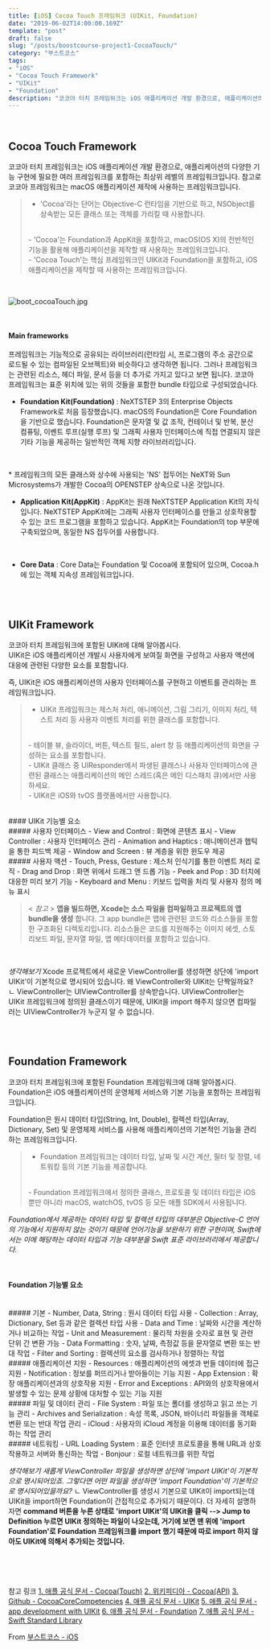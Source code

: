 ```yaml
---
title: [iOS] Cocoa Touch 프레임워크 (UIKit, Foundation)
date: "2019-06-02T14:00:00.169Z"  
template: "post"  
draft: false  
slug: "/posts/boostcourse-project1-CocoaTouch/"  
category: "부스트코스"  
tags:  
- "iOS"  
- "Cocoa Touch Framework"
- "UIKit"
- "Foundation"
description: "코코아 터치 프레임워크는 iOS 애플리케이션 개발 환경으로, 애플리케이션의 다양한 기능 구현에 필요한 여러 프레임워크를 포함하는 최상위 레벨의 프레임워크입니다."  
---
```


<br>

## Cocoa Touch Framework

코코아 터치 프레임워크는 iOS 애플리케이션 개발 환경으로, 애플리케이션의 다양한 기능 구현에 필요한 여러 프레임워크를 포함하는 최상위 레벨의 프레임워크입니다. 참고로 코코아 프레임워크는 macOS 애플리케이션 제작에 사용하는 프레임워크입니다.

> - 'Cocoa'라는 단어는 Objective-C 런타임을 기반으로 하고, NSObject를 상속받는 모든 클래스 또는 객체를 가리킬 때 사용합니다.
> <br>
> - 'Cocoa'는 Foundation과 AppKit을 포함하고, macOS(OS X)의 전반적인 기능을 활용해 애플리케이션을 제작할 때 사용하는 프레임워크입니다.
> <br>
> - 'Cocoa Touch'는 핵심 프레임워크인 UIKit과 Foundation을 포함하고, iOS 애플리케이션을 제작할 때 사용하는 프레임워크입니다.

<br>

![boot_cocoaTouch.jpg](/media/boot_cocoaTouch.jpg)

<br>

#### Main frameworks
프레임워크는 기능적으로 공유되는 라이브러리(런타임 시, 프로그램의 주소 공간으로 로드될 수 있는 컴파일된 오브젝트)와 비슷하다고 생각하면 됩니다. 그러나 프레임워크는 관련된 리소스, 헤더 파일, 문서 등을 더 추가로 가지고 있다고 보면 됩니다. 코코아 프레임워크는 표준 위치에 있는 위의 것들을 포함한 bundle 타입으로 구성되었습니다.

- **Foundation Kit(Foundation)**
: NeXTSTEP 3의 Enterprise Objects Framework로 처음 등장했습니다. macOS의 Foundation은 Core Foundation을 기반으로 했습니다. Foundation은 문자열 및 값 조작, 컨테이너 및 반복, 분산 컴퓨팅, 이벤트 루프(실행 루프) 및 그래픽 사용자 인터페이스에 직접 연결되지 않은 기타 기능을 제공하는 일반적인 객체 지향 라이브러리입니다.
<br>

  \* 프레임워크의 모든 클래스와 상수에 사용되는 'NS' 접두어는 NeXT와 Sun Microsystems가 개발한 Cocoa의 OPENSTEP 상속으로 나온 것입니다.
<br>

- **Application Kit(AppKit)**
: AppKit는 원래 NeXTSTEP Application Kit의 자식입니다. NeXTSTEP AppKit에는 그래픽 사용자 인터페이스를 만들고 상호작용할 수 있는 코드 프로그램을 포함하고 있습니다. AppKit는 Foundation의 top 부문에 구축되었으며, 동일한 NS 접두어를 사용합니다.
<br>

- **Core Data**
: Core Data는 Foundation 및 Cocoa에 포함되어 있으며, Cocoa.h에 있는 객체 지속성 프레임워크입니다.
<br>
<br>

## UIKit Framework
코코아 터치 프레임워크에 포함된 UIKit에 대해 알아봅시다.  
UIKit은 iOS 애플리케이션 개발시 사용자에게 보여질 화면을 구성하고 사용자 액션에 대응에 관련된 다양한 요소를 포함합니다.

즉, UIKit은 iOS 애플리케이션의 사용자 인터페이스를 구현하고 이벤트를 관리하는 프레임워크입니다.  
> - UIKit 프레임워크는 제스처 처리, 애니메이션, 그림 그리기, 이미지 처리, 텍스트 처리 등 사용자 이벤트 처리를 위한 클래스를 포함합니다.
> <br>
> - 테이블 뷰, 슬라이더, 버튼, 텍스트 필드, alert 창 등 애플리케이션의 화면을 구성하는 요소를 포함합니다.
><br>
> - UIKit 클래스 중 UIResponder에서 파생된 클래스나 사용자 인터페이스에 관련된 클래스는 애플리케이션의 메인 스레드(혹은 메인 디스패치 큐)에서만 사용하세요.
><br>
> - UIKit은 iOS와 tvOS 플랫폼에서만 사용합니다.

<br>
#### UIKit 기능별 요소
<br>
##### 사용자 인터페이스
- View and Control : 화면에 콘텐츠 표시
- View Controller : 사용자 인터페이스 관리
- Animation and Haptics : 애니메이션과 햅틱을 통한 피드백 제공
- Window and Screen : 뷰 계층을 위한 윈도우 제공

<br>
##### 사용자 액션
- Touch, Press, Gesture : 제스처 인식기를 통한 이벤트 처리 로직
- Drag and Drop : 화면 위에서 드래그 앤 드롭 기능
- Peek and Pop : 3D 터치에 대응한 미리 보기 기능
- Keyboard and Menu : 키보드 입력을 처리 및 사용자 정의 메뉴 표시
<br>


> < *참고* >
**앱을 빌드하면, Xcode는 소스 파일을 컴파일하고 프로젝트의 앱 bundle을 생성** 합니다. 그 app bundle은 앱에 관련된 코드와 리소스들을 포함한 구조화된 디렉토리입니다. 리소스들은 코드를 지원해주는 이미지 에셋, 스토리보드 파일, 문자열 파일, 앱 메타데이터를 포함하고 있습니다.

<br>


*생각해보기*
Xcode 프로젝트에서 새로운 ViewController를 생성하면 상단에 'import UIKit'이 기본적으로 명시되어 있습니다. 왜 ViewController와 UIKit는 단짝일까요?
ㄴ ViewController는 UIViewController를 상속받습니다. UIViewController는 UIKit 프레임워크에 정의된 클래스이기 때문에, UIKit을 import 해주지 않으면 컴파일러는 UIViewController가 누군지 알 수 없습니다.

<br>
<br>

## Foundation Framework
코코아 터치 프레임워크에 포함된 Foundation 프레임워크에 대해 알아봅시다.
Foundation은 iOS 애플리케이션의 운영체제 서비스와 기본 기능을 포함하는 프레임워크입니다.

Foundation은 원시 데이터 타입(String, Int, Double), 컬렉션 타입(Array, Dictionary, Set) 및 운영체제 서비스를 사용해 애플리케이션의 기본적인 기능을 관리하는 프레임워크입니다.

> - Foundation 프레임워크는 데이터 타입, 날짜 및 시간 계산, 필터 및 정렬, 네트워킹 등의 기본 기능을 제공합니다.
><br>
> - Foundation 프레임워크에서 정의한 클래스, 프로토콜 및 데이터 타입은 iOS뿐만 아니라 macOS, watchOS, tvOS 등 모든 애플 SDK에서 사용됩니다.

*Foundation에서 제공하는 데이터 타입 및 컬렉션 타입의 대부분은 Objective-C 언어의 기능에서 지원하지 않는 것이기 때문에 언어기능을 보완하기 위한 구현이며, Swift에서는 이에 해당하는 데이터 타입과 기능 대부분을 Swift 표준 라이브러리에서 제공합니다.*

<br>

#### Foundation 기능별 요소

<br>
##### 기본
- Number, Data, String : 원시 데이터 타입 사용
- Collection : Array, Dictionary, Set 등과 같은 컬렉션 타입 사용
- Data and Time : 날짜와 시간을 계산하거나 비교하는 작업
- Unit and Measurement : 물리적 차원을 숫자로 표현 및 관련 단위 간 변환 가능
- Data Formatting : 숫자, 날짜, 측정값 등을 문자열로 변환 또는 반대 작업
- Filter and Sorting : 컬렉션의 요소를 검사하거나 정렬하는 작업

<br>
##### 애플리케이션 지원
- Resources : 애플리케이션의 에셋과 번들 데이터에 접근 지원
- Notification : 정보를 퍼뜨리거나 받아들이는 기능 지원
- App Extension : 확장 애플리케이션과의 상호작용 지원
- Error and Exceptions : API와의 상호작용에서 발생할 수 있는 문제 상황에 대처할 수 있는 기능 지원

<br>
##### 파일 및 데이터 관리
- File System : 파일 또는 폴더를 생성하고 읽고 쓰는 기능 관리
- Archives and Serialization : 속성 목록, JSON, 바이너리 파일들을 객체로 변환 또는 반대 작업 관리
- iCloud : 사용자의 iCloud 계정을 이용해 데이터를 동기화하는 작업 관리

<br>
##### 네트워킹
- URL Loading System : 표준 인터넷 프로토콜을 통해 URL과 상호작용하고 서버와 통신하는 작업
- Bonjour : 로컬 네트워크를 위한 작업

<br>

*생각해보기*
*새롭게 ViewController 파일을 생성하면 상단에 'import UIKit'이 기본적으로 명시되어있죠. 그렇다면 어떤 파일을 생성하면 'import Foundation'이 기본적으로 명시되어있을까요?*
ㄴ ViewController를 생성시 기본으로 UIKit이 import되는데 UIKit을 import하면 Foundation이 간접적으로 추가되기 때문이다. 더 자세히 설명하자면 **command 버튼을 누른 상태로 'import UIKit'의 UIKit을 클릭 --> Jump to Definition 누르면 UIKit 정의하는 파일이 나오는데, 거기에 보면 맨 위에 'import Foundation'로 Foundation 프레임워크를 import 했기 때문에 따로 import 하지 않아도 UIKit에 의해서 추가되는 것입니다.**

<br>
<br>
<br>

참고 링크
[1. 애플 공식 문서 - Cocoa(Touch)](https://developer.apple.com/library/archive/documentation/General/Conceptual/DevPedia-CocoaCore/Cocoa.html)
[2. 위키피디아 - Cocoa(API)](https://en.wikipedia.org/wiki/Cocoa_(API))
[3. Github - CocoaCoreCompetencies](https://github.com/conqueror/CocoaCoreCompetencies/blob/master/CocoaCoreCompetencies.pdf)
[4. 애플 공식 문서 - UIKit](https://developer.apple.com/documentation/uikit)
[5. 애플 공식 문서 - app development with UIKit](https://developer.apple.com/documentation/uikit/about_app_development_with_uikit)
[6. 애플 공식 문서 - Foundation](https://developer.apple.com/documentation/foundation)
[7. 애플 공식 문서 - Swift Standard Library](https://developer.apple.com/documentation/swift)

From [부스트코스 - iOS](https://www.edwith.org/boostcourse-ios/)
